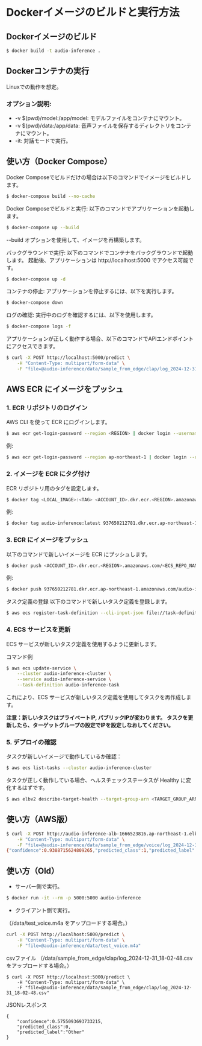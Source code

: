 # Dockerイメージのビルドと実行方法
## Dockerイメージのビルド

```bash
$ docker build -t audio-inference .
```
## Dockerコンテナの実行
Linuxでの動作を想定。


### オプション説明:

- -v $(pwd)/model:/app/model: モデルファイルをコンテナにマウント。
- -v $(pwd)/data:/app/data: 音声ファイルを保存するディレクトリをコンテナにマウント。
- -it: 対話モードで実行。

## 使い方（Docker Compose）
Docker Composeでビルドだけの場合は以下のコマンドでイメージをビルドします。
```bash
$ docker-compose build --no-cache
```

Docker Composeでビルドと実行: 以下のコマンドでアプリケーションを起動します。
```bash
$ docker-compose up --build
```
--build オプションを使用して、イメージを再構築します。

バックグラウンドで実行: 以下のコマンドでコンテナをバックグラウンドで起動します。
起動後、アプリケーションは http://localhost:5000 でアクセス可能です。
```bash
$ docker-compose up -d
```

コンテナの停止: アプリケーションを停止するには、以下を実行します。
```bash
$ docker-compose down
```

ログの確認: 実行中のログを確認するには、以下を使用します。
```bash
$ docker-compose logs -f
```

アプリケーションが正しく動作する場合、以下のコマンドでAPIエンドポイントにアクセスできます。
```bash
$ curl -X POST http://localhost:5000/predict \
    -H "Content-Type: multipart/form-data" \
    -F "file=@audio-inference/data/sample_from_edge/clap/log_2024-12-31_18-02-48.csv"
```

## AWS ECR にイメージをプッシュ
### 1. ECR リポジトリのログイン
AWS CLI を使って ECR にログインします。

```bash
$ aws ecr get-login-password --region <REGION> | docker login --username AWS --password-stdin <ACCOUNT_ID>.dkr.ecr.<REGION>.amazonaws.com
```

例:

```bash
$ aws ecr get-login-password --region ap-northeast-1 | docker login --username AWS --password-stdin 937650212781.dkr.ecr.ap-northeast-1.amazonaws.com
```

### 2. イメージを ECR にタグ付け
ECR リポジトリ用のタグを設定します。

```bash
$ docker tag <LOCAL_IMAGE>:<TAG> <ACCOUNT_ID>.dkr.ecr.<REGION>.amazonaws.com/<ECS_REPO_NAME>:<TAG>
```

例:

```bash
$ docker tag audio-inference:latest 937650212781.dkr.ecr.ap-northeast-1.amazonaws.com/audio-inference:latest
```

### 3. ECR にイメージをプッシュ
以下のコマンドで新しいイメージを ECR にプッシュします。

```bash
$ docker push <ACCOUNT_ID>.dkr.ecr.<REGION>.amazonaws.com/<ECS_REPO_NAME>:<TAG>
```
例:

```bash
$ docker push 937650212781.dkr.ecr.ap-northeast-1.amazonaws.com/audio-inference:latest
```

タスク定義の登録
以下のコマンドで新しいタスク定義を登録します。

```bash
$ aws ecs register-task-definition --cli-input-json file://task-definition.json
```

### 4. ECS サービスを更新
ECS サービスが新しいタスク定義を使用するように更新します。

コマンド例
```bash
$ aws ecs update-service \
    --cluster audio-inference-cluster \
    --service audio-inference-service \
    --task-definition audio-inference-task
```
これにより、ECS サービスが新しいタスク定義を使用してタスクを再作成します。

**注意：新しいタスクはプライベートIP, パブリックIPが変わります。
タスクを更新したら、ターゲットグループの設定でIPを設定しなおしてください。**

### 5. デプロイの確認
タスクが新しいイメージで動作しているか確認：

```bash
$ aws ecs list-tasks --cluster audio-inference-cluster
```
タスクが正しく動作している場合、ヘルスチェックステータスが Healthy に変化するはずです。

```bash
$ aws elbv2 describe-target-health --target-group-arn <TARGET_GROUP_ARN>
```

## 使い方（AWS版）

```bash
$ curl -X POST http://audio-inference-alb-1666523816.ap-northeast-1.elb.amazonaws.com/predict \
    -H "Content-Type: multipart/form-data" \
    -F "file=@audio-inference/data/sample_from_edge/voice/log_2024-12-31_18-13-16.csv"
{"confidence":0.9388715624809265,"predicted_class":1,"predicted_label":"People"}
```

## 使い方（Old）

- サーバー側で実行。
```bash
$ docker run -it --rm -p 5000:5000 audio-inference
```

- クライアント側で実行。

（/data/test_voice.m4a をアップロードする場合。）
```bash
curl -X POST http://localhost:5000/predict \
    -H "Content-Type: multipart/form-data" \
    -F "file=@audio-inference/data/test_voice.m4a"
```

csvファイル （/data/sample_from_edge/clap/log_2024-12-31_18-02-48.csv をアップロードする場合。）
```
$ curl -X POST http://localhost:5000/predict \
    -H "Content-Type: multipart/form-data" \
    -F "file=@audio-inference/data/sample_from_edge/clap/log_2024-12-31_18-02-48.csv"
```

JSONレスポンス
```
{
    "confidence":0.5755093693733215,
    "predicted_class":0,
    "predicted_label":"Other"
}
```